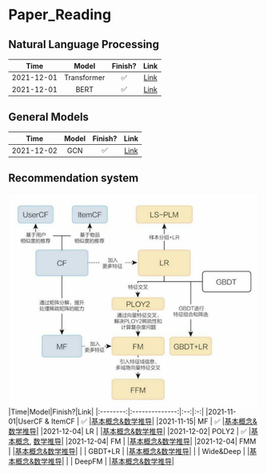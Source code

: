 # Paper_Reading

## Natural Language Processing
|Time|Model|Finish?|Link|
|:-:|:-:|:-:|:-:|
|2021-12-01|Transformer|✅|[Link](https://github.com/HenryWang628/Paper_Reading/tree/main/Transformer)|
|2021-12-01|BERT|✅|[Link](https://github.com/HenryWang628/Paper_Reading/tree/main/BERT)|

## General Models
|Time|Model|Finish?|Link|
|:-:|:-:|:-:|:-:|
|2021-12-02|GCN|✅|[Link](https://distill.pub/2021/gnn-intro/) |

## Recommendation system
![image](https://github.com/HenryWang628/Paper_Reading/blob/main/pic/RS.JPG?raw=true)
|Time|Model|Finish?|Link|
|:--------:|:--------------:|:--:|:-:|
|2021-11-01|UserCF & ItemCF | ✅ |[基本概念&数学推导](https://github.com/HenryWang628/Paper_Reading/blob/main/Recommendation%20System/UserCF%26ItemCF.pdf)|
|2021-11-15|     MF         | ✅ |[基本概念&数学推导](https://github.com/HenryWang628/Paper_Reading/blob/main/Recommendation%20System/MF--%20SVD%E3%80%81LFM%E3%80%81RSVD%E3%80%81SVD%2B%2B%EF%BC%88Matrix%20Factorization%EF%BC%89.pdf)|
|2021-12-04|     LR         |    |[基本概念&数学推导](https://github.com/HenryWang628/Paper_Reading/blob/main/Recommendation%20System/LR.pdf)|
|2021-12-02|     POLY2      | ✅ |[基本概念](https://github.com/HenryWang628/Paper_Reading/blob/main/Recommendation%20System/POLY2.md), [数学推导](https://github.com/HenryWang628/Paper_Reading/blob/main/Recommendation%20System/POLY2.pdf)|
|2021-12-04|     FM         |    |[基本概念&数学推导](https://github.com/HenryWang628/Paper_Reading/blob/main/Recommendation%20System/FM.pdf)|
|2021-12-04|    FMM         |    |[基本概念&数学推导](https://github.com/HenryWang628/Paper_Reading/blob/main/Recommendation%20System/FFM.pdf)|
|          |    GBDT+LR     |    |[基本概念&数学推导]()|
|          |   Wide&Deep    |    |[基本概念&数学推导]()|
|          |    DeepFM      |    |[基本概念&数学推导]()|
